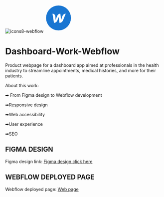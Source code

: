 ![icons8-webflow](https://github.com/user-attachments/assets/1b8f457c-788e-4073-a6d9-88c5c7e78884)<svg xmlns="http://www.w3.org/2000/svg"  viewBox="0 0 48 48" width="96px" height="96px"><circle cx="24" cy="24" r="20" fill="#1976d2"/><path fill="#fff" d="M30.1,21.43c0,0-1.73,5.42-1.86,5.88c-0.05-0.46-1.31-10.2-1.31-10.2c-2.95,0-4.52,2.09-5.35,4.32 c0,0-2.1,5.44-2.27,5.9c-0.01-0.43-0.32-5.84-0.32-5.84c-0.18-2.72-2.66-4.37-4.67-4.37l2.42,14.76c3.09-0.01,4.75-2.1,5.62-4.32 c0,0,1.85-4.8,1.93-5.02c0.02,0.21,1.33,9.34,1.33,9.34c3.09,0,4.76-1.96,5.66-4.1l4.32-10.67C32.54,17.11,30.93,19.2,30.1,21.43z"/></svg>


# Dashboard-Work-Webflow 



Product 
webpage 
for 
a 
dashboard 
app 
aimed 
at 
professionals 
in the 
health
industry to 
streamline 
appointments, 
medical histories, and more 
for their
patients.

About this work:

➡ From Figma design to Webflow development

➡Responsive design

➡Web accessibility

➡User experience

➡SEO


## FIGMA DESIGN


Figma design link: [Figma design click here](https://www.figma.com/design/ynLXp5HCZEjkZVphgEF77a/DASHBOARD-APP-PROJECT?node-id=0-1&t=6AduJWGH8e04Fc4Y-1)


## WEBFLOW DEPLOYED PAGE


Webflow deployed page: [Web page](https://dashboard-patients-management.webflow.io/)
